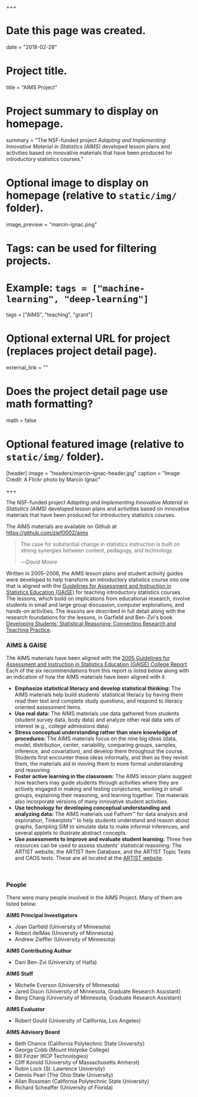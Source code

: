 +++
# Date this page was created.
date = "2018-02-28"

# Project title.
title = "AIMS Project"

# Project summary to display on homepage.
summary = "The NSF-funded project *Adapting and Implementing Innovative Material in Statistics (AIMS)* developed lesson plans and activities based on innovative materials that have been produced for introductory statistics courses."

# Optional image to display on homepage (relative to `static/img/` folder).
image_preview = "marcin-ignac.png"

# Tags: can be used for filtering projects.
# Example: `tags = ["machine-learning", "deep-learning"]`
tags = ["AIMS", "teaching", "grant"]

# Optional external URL for project (replaces project detail page).
external_link = ""

# Does the project detail page use math formatting?
math = false

# Optional featured image (relative to `static/img/` folder).
[header]
image = "headers/marcin-ignac-header.jpg"
caption = "Image Credit: A Flickr photo by Marcin Ignac"

+++

The NSF-funded project *Adapting and Implementing Innovative Material in Statistics (AIMS)* developed lesson plans and activities based on innovative materials that have been produced for introductory statistics courses.

The AIMS materials are available on Github at https://github.com/zief0002/aims

> The case for substantial change in statistics instruction is built on strong synergies between content, pedagogy, and technology.
>
> &mdash;<cite>David Moore</cite>


Written in 2005&ndash;2006, the AIMS lesson plans and student activity guides were developed to help transform an introductory statistics course into one that is aligned with the [Guidelines for Assessment and Instruction in Statistics Education (GAISE)](http://www.amstat.org/education/gaise/) for teaching introductory statistics courses. The lessons, which build on implications from educational research, involve students in small and large group discussion, computer explorations, and hands-on activities. The lessons are described in full detail along with the research foundations for the lessons, in Garfield and Ben-Zvi's book [Developing Students' Statistical Reasoning: Connecting Research and Teaching Practice](http://www.springer.com/us/book/9781402083822).

### AIMS &amp; GAISE

The AIMS materials have been aligned with the [2005 Guidelines for Assessment and Instruction in Statistics Education (GAISE) College Report](http://www.amstat.org/asa/education/Guidelines-for-Assessment-and-Instruction-in-Statistics-Education-Reports.aspx). Each of the six recommendations from this report is listed below along with an indication of how the AIMS materials have been aligned with it.

- **Emphasize statistical literacy and develop statistical thinking:** The AIMS materials help build students’ statistical literacy by having them read their text and complete study questions, and respond to literacy oriented assessment items.
- **Use real data:** The AIMS materials use data gathered from students (student survey data, body data) and analyze other real data sets of interest (e.g., college admissions data)
- **Stress conceptual understanding rather than mere knowledge of procedures:** The AIMS materials focus on the nine big ideas (data, model, distribution, center, variability, comparing groups, samples, inference, and covariation), and develop them throughout the course. Students first encounter these ideas informally, and then as they revisit them, the materials aid in moving them to more formal understanding and reasoning.
- **Foster active learning in the classroom:** The AIMS lesson plans suggest how teachers may guide students through activities where they are actively engaged in making and testing conjectures, working in small groups, explaining their reasoning, and learning together. The materials also incorporate versions of many innovative student activities.
- **Use technology for developing conceptual understanding and analyzing data:** The AIMS materials use Fathom&trade; for data analysis and exploration, Tinkerplots&trade; to help students understand and reason about graphs, Sampling SIM to simulate data to make informal inferences, and several applets to illustrate abstract concepts.
- **Use assessments to improve and evaluate student learning:** Three free resources can be used to assess students' statistical reasoning: The ARTIST website, the ARTIST Item Database, and the ARTIST Topic Tests and CAOS tests. These are all located at the [ARTIST website](https://apps3.cehd.umn.edu/artist/).

<br />

### People

There were many people involved in the AIMS Project. Many of them are listed below.

**AIMS Principal Investigators**

- Joan Garfield (University of Minnesota)
- Robert delMas (University of Minnesota)
- Andrew Zieffler (University of Minnesota)


**AIMS Contributing Author**

- Dani Ben-Zvi (University of Haifa)


**AIMS Staff**

- Michelle Everson (University of Minnesota)
- Jared Dixon (University of Minnesota, Graduate Research Assistant)
- Beng Chang (University of Minnesota, Graduate Research Assistant)


**AIMS Evaluator**

- Robert Gould (University of California, Los Angeles)


**AIMS Advisory Board**

- Beth Chance (California Polytechnic State University)
- George Cobb (Mount Holyoke College)
- Bill Finzer (KCP Technologies)
- Cliff Konold (University of Massachusetts Amherst)
- Robin Lock (St. Lawrence University)
- Dennis Pearl (The Ohio State University)
- Allan Rossman (California Polytechnic State University)
- Richard Scheaffer (University of Florida)
